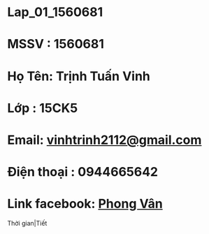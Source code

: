 # Lap_01_1560681
# MSSV : 1560681
# Họ Tên: Trịnh Tuấn Vinh
# Lớp : 15CK5
# Email: vinhtrinh2112@gmail.com
# Điện thoại : 0944665642
# Link facebook: [Phong Vân](https://www.facebook.com/profile.php?id=100009894609600)
Thời gian|Tiết

